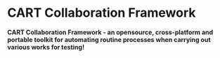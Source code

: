 # CART Collaboration Framework

<b>CART Collaboration Framework - an opensource, cross-platform and portable toolkit for automating routine processes
when carrying out various works for testing!</b>
 

